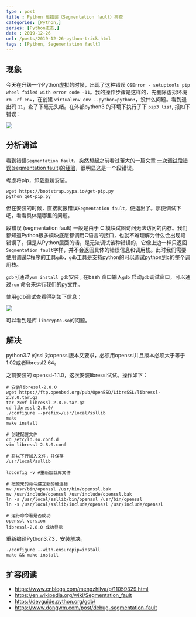 ```yaml
---
type : post
title : Python 段错误（Segmentation fault）排查
categories: [Python,] 
series: [Python进击,]
date : 2019-12-26
url: /posts/2019-12-26-python-trick.html 
tags : [Python, Segementation fault]
---
```



## 现象 

今天在升级一个Python虚拟的时候，出现了这种错误 `OSError - setuptools pip wheel failed with error code -11`。我的操作步骤是这样的，先删除虚拟环境`rm -rf env`，在创建 `virtualenv env --python=python3`，没什么问题。看到退出码 `11`，查了下毫无头绪。在外部python3 的环境下执行了下 `pip3 list`, 报如下错误：

![](/static/imgs/python/segmentationfault.png)


## 分析调试

看到错误`Segmentation fault`，突然想起之前看过董大的一篇文章 [一次调试段错误(segmentation fault)的经验](https://www.dongwm.com/post/debug-segmentation-fault/)，很明显这是一个段错误。

考虑将pip，卸载重新安装。

```
wget https://bootstrap.pypa.io/get-pip.py
python get-pip.py
```

但在安装的时候，直接就报错误`Segmentation fault`，便退出了。那便调试下吧，看看具体是哪里的问题。

段错误 (segmentation fault) 一般是由于 C 模块试图访问无法访问的内存。我们都知道Python很多模块底层都调用C语言的接口，也就不难理解为什么会出现段错误了。但是从Python层面的话，是无法调试该种错误的，它像上边一样只返回 `Segmentation fault`字样，并不会返回具体的错误信息和调用栈。此时我们需要使用调试C程序的工具`gdb`，`gdb`工具是支持python的可以调试python到c的整个调用栈。

`gdb`可通过`yum install gdb`安装 , 在bash 窗口输入`gdb` 启动`gdb`调试窗口，可以通过`run` 命令来运行我们的py文件。

使用gdb调试查看得到如下信息：

![](/static/imgs/python/segmentationfault-gdb.png)

可以看到是库 `libcrypto.so`的问题。

## 解决

python3.7 的ssl 对openssl版本又要求，必须用openssl并且版本必须大于等于1.02或者libressl2.64。

之前安装的 openssl-1.1.0，这次安装libressl试试。操作如下：

```
# 安装libressl-2.8.0
wget https://ftp.openbsd.org/pub/OpenBSD/LibreSSL/libressl-2.8.0.tar.gz
tar zxvf libressl-2.8.0.tar.gz
cd libressl-2.8.0/
./configure --prefix=/usr/local/ssllib
make
make install

# 创建配置文件
cd /etc/ld.so.conf.d
vim libressl-2.8.0.conf

# 将以下行加入文件，并保存
/usr/local/ssllib

ldconfig -v #重新加载库文件

# 把原来的命令建立新的硬连接
mv /usr/bin/openssl /usr/bin/openssl.bak
mv /usr/include/openssl /usr/include/openssl.bak
ln -s /usr/local/ssllib/bin/openssl /usr/bin/openssl
ln -s /usr/local/ssllib/include/openssl /usr/include/openssl

# 运行命令看是否成功
openssl version
libressl-2.8.0 成功显示
```

重新编译Python3.7.3，安装解决。

```
./configure --with-ensurepip=install
make && make install
```

## 扩容阅读

- https://www.cnblogs.com/mengzhilva/p/11059329.html
- https://en.wikipedia.org/wiki/Segmentation_fault
- https://devguide.python.org/gdb/
- https://www.dongwm.com/post/debug-segmentation-fault